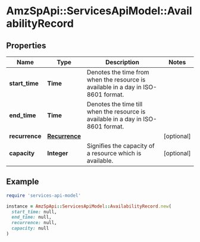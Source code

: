 # AmzSpApi::ServicesApiModel::AvailabilityRecord

## Properties

| Name | Type | Description | Notes |
| ---- | ---- | ----------- | ----- |
| **start_time** | **Time** | Denotes the time from when the resource is available in a day in ISO-8601 format. |  |
| **end_time** | **Time** | Denotes the time till when the resource is available in a day in ISO-8601 format. |  |
| **recurrence** | [**Recurrence**](Recurrence.md) |  | [optional] |
| **capacity** | **Integer** | Signifies the capacity of a resource which is available. | [optional] |

## Example

```ruby
require 'services-api-model'

instance = AmzSpApi::ServicesApiModel::AvailabilityRecord.new(
  start_time: null,
  end_time: null,
  recurrence: null,
  capacity: null
)
```

